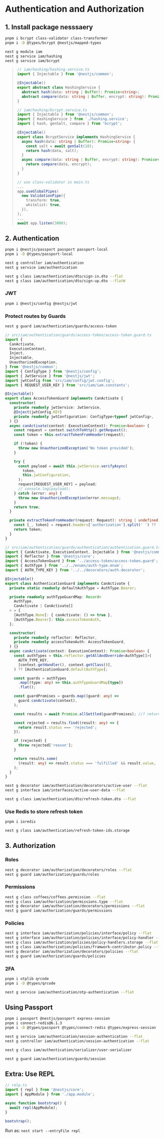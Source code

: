 # Authentication and Authorization

## 1. Install package nesssaery

```bash
pnpm i bcrypt class-validator class-transformer
pnpm i -D @types/bcrypt @nestjs/mapped-types
```

```bash
nest g module iam
nest g service iam/hashing
nest g service iam/bcrypt
```

> ```ts
> // iam/hashing/hashing.service.ts
> import { Injectable } from '@nestjs/common';
>
> @Injectable()
> export abstract class HashingService {
>   abstract hash(data: string | Buffer): Promise<string>;
>   abstract compare(data: string | Buffer, encrypt: string): Promise<boolean>;
> }
> ```
>
> ```ts
> // iam/hashing/bcrypt.service.ts
> import { Injectable } from '@nestjs/common';
> import { HashingService } from './hashing.service';
> import { hash, genSalt, compare } from 'bcrypt';
>
> @Injectable()
> export class BcryptService implements HashingService {
>   async hash(data: string | Buffer): Promise<string> {
>     const salt = await genSalt(10);
>     return hash(data, salt);
>   }
>   async compare(data: string | Buffer, encrypt: string): Promise<boolean> {
>     return compare(data, encrypt);
>   }
> }
> ```
>
> ```ts
> // use class-validator in main.ts
> ...
> app.useGlobalPipes(
>   new ValidationPipe({
>     transform: true,
>     whitelist: true,
>   }),
> );
> ...
> await app.listen(3000);
> ```

## 2. Authentication

```bash
pnpm i @nestjs/passport passport passport-local
pnpm i -D @types/passport-local
```

```bash
nest g controller iam/authentication
nest g service iam/authentication

nest g class iam/authentication/dto/sign-in.dto --flat
nest g class iam/authentication/dto/sign-up.dto --flatW
```

### JWT

```bash
pnpm i @nestjs/config @nestjs/jwt
```

### Protect routes by Guards

```bash
nest g guard iam/authentication/guards/access-token
```

```ts
// src/iam/authentication/guards/access-token/access-token.guard.ts
import {
  CanActivate,
  ExecutionContext,
  Inject,
  Injectable,
  UnauthorizedException,
} from '@nestjs/common';
import { ConfigType } from '@nestjs/config';
import { JwtService } from '@nestjs/jwt';
import jwtConfig from 'src/iam/config/jwt.config';
import { REQUEST_USER_KEY } from 'src/iam/iam.constants';

@Injectable()
export class AccessTokenGuard implements CanActivate {
  constructor(
    private readonly jwtService: JwtService,
    @Inject(jwtConfig.KEY)
    private readonly jwtConfiguration: ConfigType<typeof jwtConfig>,
  ) {}
  async canActivate(context: ExecutionContext): Promise<boolean> {
    const request = context.switchToHttp().getRequest();
    const token = this.extractTokenFromHeader(request);

    if (!token) {
      throw new UnauthorizedException('No token provided');
    }

    try {
      const payload = await this.jwtService.verifyAsync(
        token,
        this.jwtConfiguration,
      );
      request[REQUEST_USER_KEY] = payload;
      // console.log(payload);
    } catch (error: any) {
      throw new UnauthorizedException(error.message);
    }
    return true;
  }

  private extractTokenFromHeader(request: Request): string | undefined {
    const [_, token] = request.headers['authorization'].split(' ') ?? [];
    return token;
  }
}
```

```ts
// src/iam/authentication/guards/authentication/authentication.guard.ts
import { CanActivate, ExecutionContext, Injectable } from '@nestjs/common';
import { Reflector } from '@nestjs/core';
import { AccessTokenGuard } from '../access-token/access-token.guard';
import { AuthType } from '../../enums/auth-type.enum';
import { AUTH_TYPE_KEY } from '../../decorators/auth.decorator';

@Injectable()
export class AuthenticationGuard implements CanActivate {
  private static readonly defaultAuthType = AuthType.Bearer;

  private readonly authTypeGuardMap: Record<
    AuthType,
    CanActivate | CanActivate[]
  > = {
    [AuthType.None]: { canActivate: () => true },
    [AuthType.Bearer]: this.accessTokenAuth,
  };

  constructor(
    private readonly reflector: Reflector,
    private readonly accessTokenAuth: AccessTokenGuard,
  ) {}
  async canActivate(context: ExecutionContext): Promise<boolean> {
    const authTypes = this.reflector.getAllAndOverride<AuthType[]>(
      AUTH_TYPE_KEY,
      [context.getHandler(), context.getClass()],
    ) ?? [AuthenticationGuard.defaultAuthType];

    const guards = authTypes
      .map((type: any) => this.authTypeGuardMap[type])
      .flat();

    const guardPromises = guards.map((guard: any) =>
      guard.canActivate(context),
    );

    const results = await Promise.allSettled(guardPromises); //? return 'rejected' or 'fulfilled'

    const rejected = results.find((result: any) => {
      return result.status === 'rejected';
    });

    if (rejected) {
      throw rejected['reason'];
    }

    return results.some(
      (result: any) => result.status === 'fulfilled' && result.value,
    );
  }
}
```

```bash
nest g decorator iam/authentication/decorators/active-user --flat
nest g interface iam/interfaces/active-user-data --flat
```

```bash
nest g class iam/authentication/dto/refresh-token.dto --flat
```

### Use Redis to store refresh token

```bash
pnpm i ioredis
```

```bash
nest g class iam/authentication/refresh-token-ids.storage
```

## 3. Authorization

### Roles

```bash
nest g decorator iam/authorization/decorators/roles --flat
nest g guard iam/authorization/guards/roles
```

### Permissions

```bash
nest g class coffees/coffees.permission --flat
nest g class iam/authorization/permissions.type --flat
nest g decorator iam/authorization/decorators/permissions --flat
nest g guard iam/authorization/guards/permissions
```

### Policies

```bash
nest g interface iam/authorization/policies/interface/policy --flat
nest g interface iam/authorization/policies/interface/policy-handler --flat
nest g class iam/authorization/policies/policy-handlers.storage --flat
nest g class iam/authorization/policies/framwork-contributor.policy --flat
nest g decorator iam/authorization/decorators/policies --flat
nest g guard iam/authorization/guards/policies
```

### 2FA

```bash
pnpm i otplib qrcode
pnpm i -D @types/qrcode
```

```bash
nest g service iam/authentication/otp-authentication --flat
```

## Using Passport

```bash
pnpm i passport @nestjs/passport express-session
pnpm i connect-redis@6.1.3
pnpm i -D @types/passport @types/connect-redis @types/express-session
```

```bash
nest g service iam/authentication/session-authentication --flat
nest g controller iam/authentication/session-authentication --flat
```

```bash
nest g class iam/authentication/serializer/user-serializer
```


```bash
nest g guard iam/authentication/guards/session
```

## Extra: Use REPL

```ts
// relp.ts
import { repl } from '@nestjs/core';
import { AppModule } from './app.module';

async function bootstrap() {
  await repl(AppModule);
}

bootstrap();
```

Run as: `nest start --entryFile repl`
